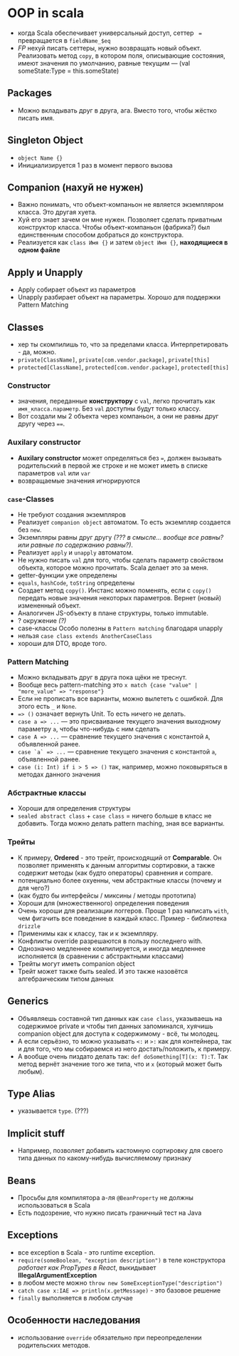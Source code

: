 # OOP in scala

- когда Scala обеспечивает универсальный доступ, сеттер ` =` превращается в `fieldName_$eq`
- *FP* нехуй писать сеттеры, нужно возвращать новый объект. Реализовать метод `copy`, в котором поля, описывающие состояния, имеют значения по умолчанию, равные текущим — (val someState:Type = this.someState)

## Packages

- Можно вкладывать друг в друга, ага. Вместо того, чтобы жёстко писать имя.

## Singleton Object

- `object Name {}`
- Инициализируется 1 раз в момент первого вызова

## Companion (нахуй не нужен)

- Важно понимать, что объект-компаньон не является экземпляром класса. Это другая хуета.
- Хуй его знает зачем он мне нужен. Позволяет сделать приватным конструктор класса. Чтобы объект-компаньон (фабрика?) был единственным способом добраться до конструктора. 
- Реализуется как `class Имя {}` и затем `object Имя {}`, **находящиеся в одном файле**

## Apply и Unapply

- Apply собирает объект из параметров
- Unapply разбирает объект на параметры. Хорошо для поддержки Pattern Matching

## Classes

- хер ты скомпилишь то, что за пределами класса. Интерпретировать - да, можно.
- `private[ClassName]`, `private[com.vendor.package]`, `private[this]`
- `protected[ClassName]`, `protected[com.vendor.package]`, `protected[this]`

### Constructor

- значения, переданные **конструктору** c `val`, легко прочитать как `имя_класса.параметр`. Без `val` доступны будут только классу.
- Вот создали мы 2 объекта через компаньон, а они не равны друг другу через `==`.

### Auxilary constructor

- **Auxilary constructor** может определяться без `=`, должен вызывать родительский в первой же строке и не может иметь в списке параметров `val` или `var`
- возвращаемые значения игнорируются

### `case`-Classes

- Не требуют создания экземпляров
- Реализует `companion object` автоматом. То есть экземпляр создается без `new`.
- Экземпляры равны друг другу *(??? в смысле... вообще все равны? или равные по содержанию равны?)*.
- Реализует `apply` и `unapply` автоматом.
- Не нужно писать `val` для того, чтобы сделать параметр свойством объекта, которое можно прочитать. Scala делает это за меня.
- getter-функции уже определены
- `equals`, `hashCode`, `toString` определены
- Создает метод `copy()`. Инстанс можно поменять, если с `copy()` передать новые значения некоторых параметров. Вернет (новый) измененный объект.
- Аналогичен JS-объекту в плане структуры, только immutable.
- ? окружение *(?)*
- case-классы Особо полезны в `Pattern matching` благодаря unapply
- нельзя `case class extends AnotherCaseClass`
- хороши для DTO, вроде того.

### Pattern Matching

- Можно вкладывать друг в друга пока щёки не треснут.
- Вообще весь pattern-matching это `x match {case "value" | "more_value" => "response"}`
- Если не прописать все варианты, можно вылететь с ошибкой. Для этого есть `_` и `None`.
- `=> ()` означает вернуть Unit. То есть ничего не делать.
- `case a => ...` — это присваивание текущего значения выходному параметру `a`, чтобы что-нибудь с ним сделать
- `case A => ...` — сравнение текущего значения с константой `A`, объявленной ранее.
- ```case `a` => ...``` — сравнение текущего значения с константой `a`, объявленной ранее.
- `case (i: Int) if i > 5 => ()` так, например, можно поковыряться в методах данного значения

### Абстрактные классы

- Хороши для определения структуры
- `sealed abstract class` + `case class` = ничего больше в класс не добавить. Тогда можно делать pattern maching, зная все варианты.

### Трейты

- К примеру, **Ordered** - это трейт, происходящий от **Comparable**. Он позволяет применять к данным алгоритмы сортировки, а также содержит методы (как будто операторы) сравнения и compare.
- потенциально более охуенны, чем абстрактные классы (почему и для чего?)
- (как будто бы интерфейсы / миксины / методы прототипа)
- Хороши для (множественного) определения поведения
- Очень хороши для реализации логгеров. Проще 1 раз написать `with`, чем фигачить все поведение в каждый класс. Пример - библиотека `drizzle`
- Применимы как к классу, так и к экземпляру.
- Конфликты override разрешаются в пользу последнего with.
- Однозначно медленнее компилируется, и иногда медленнее исполняется (в сравнении с абстрактными классами)
- Трейты могут иметь companion object
- Трейт может также быть sealed. И это также назовётся алгебраическим типом данных

## Generics

- Объявляешь составной тип данных как `case class`, указываешь на содержимое private и чтобы тип данных запоминался, хуячишь companion object для доступа к содержимому - всё, ты молодец.
- А если серьёзно, то можно указывать `<:` и `>:` как для контейнера, так и для того, что мы собираемся из него достать/положить, к примеру.
- А вообще очень пиздато делать так: `def doSomething[T](x: T):T`. Так метод вернёт значение того же типа, что и `x` (который может быть любым).

## Type Alias

- указывается `type`. (???)

## Implicit stuff

- Например, позволяет добавить кастомную сортировку для своего типа данных по какому-нибудь вычисляемому признаку

## Beans

- Просьбы для компилятора а-ля `@BeanProperty` не должны использоваться в Scala
- Есть подозрение, что нужно писать граничный тест на Java

## Exceptions

- все exception в Scala - это runtime exception.
- `require(someBoolean, "exception description")` в теле конструктора *работает как PropTypes в React*, выкидывает **IllegalArgumentException**
- в любом месте можно `throw new SomeExceptionType("description")`
- `catch case x:IAE => println(x.getMessage)` - это базовое решение
- `finally` выполняется в любом случае

## Особенности наследования
- использование `override` обязательно при переопределении родительских методов.